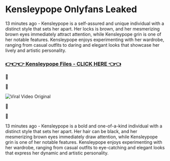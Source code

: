 # Kensleypope Onlyfans Leaked

<p>13 minutes ago - Kensleypope is a self-assured and unique individual with a distinct style that sets her apart. Her locks is brown, and her mesmerizing brown eyes immediately attract attention, while Kensleypope grin is one of her notable features. Kensleypope enjoys experimenting with her wardrobe, ranging from casual outfits to daring and elegant looks that showcase her lively and artistic personality.</p><p>
<h3><a href="https://fansleaks.com-getfree.pro/kensleypope" rel="nofollow">👉👉👉 Kensleypope Files - CLICK HERE 👈👈</a></h3>
<p>🔻</p>
<p>🔻</p> <p>
<a href="https://fansleaks.com-getfree.pro/kensleypope" rel="nofollow"><img src="https://i.imgur.com/0ZbtXZ5.gif" alt="Viral Video Original" style="max-width: 100%; display: inline-block;" data-target="animated-image.originalImage"></a>
<p>🔻</p>
<p>🔻</p> <p>13 minutes ago - Kensleypope is a bold and one-of-a-kind individual with a distinct style that sets her apart. Her hair can be black, and her mesmerizing brown eyes immediately draw attention, while Kensleypope grin is one of her notable features. Kensleypope enjoys experimenting with her wardrobe, ranging from casual outfits to eye-catching and elegant looks that express her dynamic and artistic personality.</p>